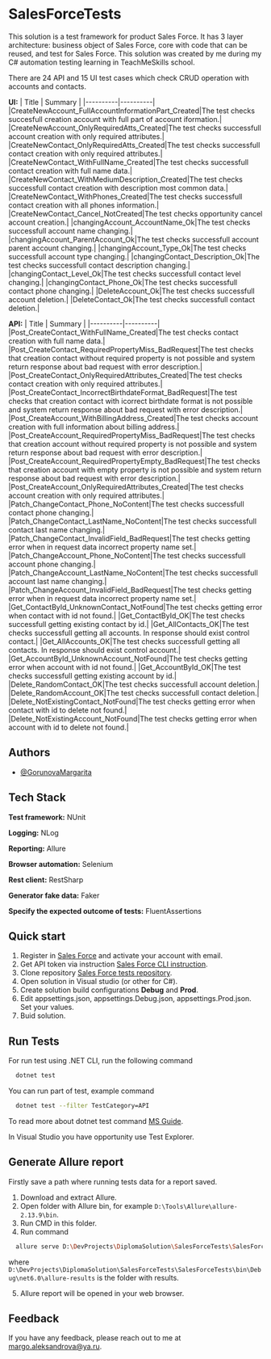# SalesForceTests
This solution is a test framework for product Sales Force. It has 3 layer architecture: business object of Sales Force, core with code that can be reused, and test for Sales Force. This solution was created by me during my C# automation testing learning in TeachMeSkills school.

There are 24 API and 15 UI test cases which check CRUD operation with accounts and contacts.

**UI:**
| Title | Summary |
|----------|----------|
|CreateNewAccount_FullAccountInformationPart_Created|The test checks succesfull creation account with full part of account iformation.|
|CreateNewAccount_OnlyRequiredAtts_Created|The test checks successfull account creation with only required attributes.|
|CreateNewContact_OnlyRequiredAtts_Created|The test checks successfull contact creation with only required attributes.| 
|CreateNewContact_WithFullName_Created|The test checks successfull contact creation with full name data.|
|CreateNewContact_WithMediumDescription_Created|The test checks successfull contact creation with description most common data.|
|CreateNewContact_WithPhones_Created|The test checks successfull contact creation with all phones information.|
|CreateNewContact_Cancel_NotCreated|The test checks opportunity cancel account creation.|
|changingAccount_AccountName_Ok|The test checks successfull account name changing.|
|changingAccount_ParentAccount_Ok|The test checks successfull account parent account changing.|
|changingAccount_Type_Ok|The test checks successfull account type changing.|
|changingContact_Description_Ok|The test checks successfull contact description changing.|
|changingContact_Level_Ok|The test checks successfull contact level changing.|
|changingContact_Phone_Ok|The test checks successfull contact phone changing.|
|DeleteAccount_Ok|The test checks successfull account deletion.|
|DeleteContact_Ok|The test checks successfull contact deletion.|

**API:**
| Title | Summary |
|----------|----------|
|Post_CreateContact_WithFullName_Created|The test checks contact creation with full name data.|
|Post_CreateContact_RequiredPropertyMiss_BadRequest|The test checks that creation contact without required property is not possible and system return response about bad request with error description.|
|Post_CreateContact_OnlyRequiredAttributes_Created|The test checks contact creation with only required attributes.|
|Post_CreateContact_IncorrectBirthdateFormat_BadRequest|The test checks  that creation contact with icorrect birthdate format is not possible and system return response about bad request with error description.|
|Post_CreateAccount_WithBillingAddress_Created|The test checks account creation with full information about billing address.|
|Post_CreateAccount_RequiredPropertyMiss_BadRequest|The test checks that creation account without required property is not possible and system return response about bad request with error description.|
|Post_CreateAccount_RequiredPropertyEmpty_BadRequest|The test checks that creation account with empty property is not possible and system return response about bad request with error description.|
|Post_CreateAccount_OnlyRequiredAttributes_Created|The test checks account creation with only required attributes.|
|Patch_ChangeContact_Phone_NoContent|The test checks successfull contact phone changing.|
|Patch_ChangeContact_LastName_NoContent|The test checks successfull contact last name changing.|
|Patch_ChangeContact_InvalidField_BadRequest|The test checks getting error when in request data incorrect property name set.|
|Patch_ChangeAccount_Phone_NoContent|The test checks successfull account phone changing.|
|Patch_ChangeAccount_LastName_NoContent|The test checks successfull account last name changing.|
|Patch_ChangeAccount_InvalidField_BadRequest|The test checks getting error when in request data incorrect property name set.|
|Get_ContactById_UnknownContact_NotFound|The test checks getting error when contact with id not found.|
|Get_ContactById_OK|The test checks successfull getting existing contact by id.|
|Get_AllContacts_OK|The test checks successfull getting all accounts. In response should exist control contact.|
|Get_AllAccounts_OK|The test checks successfull getting all contacts. In response should exist control account.|
|Get_AccountById_UnknownAccount_NotFound|The test checks getting error when account with id not found.|
|Get_AccountById_OK|The test checks successfull getting existing account by id.|
|Delete_RandomContact_OK|The test checks successfull account deletion.|
|Delete_RandomAccount_OK|The test checks successfull contact deletion.|
|Delete_NotExistingContact_NotFound|The test checks getting error when contact with id to delete not found.|
|Delete_NotExistingAccount_NotFound|The test checks getting error when account with id to delete not found.|


## Authors

- [@GorunovaMargarita](https://github.com/GorunovaMargarita)


## Tech Stack

**Test framework:** NUnit

**Logging:** NLog

**Reporting:** Allure

**Browser automation:** Selenium

**Rest client:** RestSharp

**Generator fake data:** Faker

**Specify the expected outcome of tests:** FluentAssertions


## Quick start

1. Register in [Sales Force](https://developer.salesforce.com) and activate your account with email.
2. Get API token via instruction [Sales Force CLI instruction](https://developer.salesforce.com/docs/atlas.en-us.api_rest.meta/api_rest/quickstart_oauth.htm).
3. Clone repository [Sales Force tests repository](https://github.com/GorunovaMargarita/SalesForceTests). 
4. Open solution in Visual studio (or other for C#).
5. Create solution build configurations **Debug** and **Prod**.
6. Edit appsettings.json, appsettings.Debug.json, appsettings.Prod.json. Set your values.
6. Buid solution.

## Run Tests

For run test using .NET CLI, run the following command

```bash
  dotnet test
```
You can run part of test, example command 

```bash
  dotnet test --filter TestCategory=API
```
To read more about dotnet test command [MS Guide](https://learn.microsoft.com/ru-ru/dotnet/core/tools/dotnet-test).

In Visual Studio you have opportunity use Test Explorer.

## Generate Allure report
Firstly save a path where running tests data for a report saved.
1. Download and extract Allure.
2. Open folder with Allure bin, for example ``D:\Tools\Allure\allure-2.13.9\bin``.
3. Run CMD in this folder.
4. Run command 
```bash
  allure serve D:\DevProjects\DiplomaSolution\SalesForceTests\SalesForceTests\bin\Debug\net6.0\allure-results
```
where ``D:\DevProjects\DiplomaSolution\SalesForceTests\SalesForceTests\bin\Debug\net6.0\allure-results`` is the folder with results.

5. Allure report will be opened in your web browser.
## Feedback

If you have any feedback, please reach out to me at margo.aleksandrova@ya.ru.



